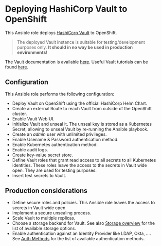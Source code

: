 # Deploying HashiCorp Vault to OpenShift

This Ansible role deploys [HashiCorp Vault](https://www.vaultproject.io/) to OpenShift.

> The deployed Vault instance is suitable for testing/development purposes only. **It should in no way be used in production environments!**

The Vault documentation is available [here](https://www.vaultproject.io/docs). Useful Vault tutorials can be found [here](https://learn.hashicorp.com/vault).

## Configuration

This Ansible role performs the following configuration:

* Deploy Vault on OpenShift using the official HashiCorp Helm Chart.
* Create an external Route to reach Vault from outside of the OpenShift cluster.
* Enable Vault Web UI.
* Initialize Vault and unseal it. The unseal key is stored as a Kubernetes Secret, allowing to unseal Vault by re-running the Ansible playbook.
* Create an *admin* user with unlimited privileges.
* Enable Usename & Password authentication method.
* Enable Kubernetes authentication method.
* Enable audit logs.
* Create key-value secret store.
* Define Vault roles that grant read access to all secrets to all Kubernetes identities. These roles leave the access to the secrets in Vault wide open. They are used for testing purposes.
* Insert test secrets to Vault.

## Production considerations

* Define secure roles and policies. This Ansible role leaves the access to secrets in Vault wide open.
* Implement a secure unsealing process.
* Scale Vault to multiple replicas.
* Choose a storage backend for Vault. See also [Storage overview](https://www.vaultproject.io/docs/configuration/storage) for the list of available storage options.
* Enable authentication against an Identity Provider like LDAP, Okta, .... See [Auth Methods](https://www.vaultproject.io/docs/auth) for the list of available authentication methods.
